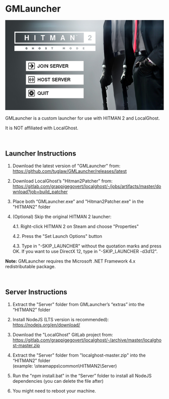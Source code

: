 # GMLauncher

![Image preview of GMLauncher](launcher.png)

GMLauncher is a custom launcher for use with HITMAN 2 and LocalGhost.

It is NOT affiliated with LocalGhost.

<br>


## Launcher Instructions

1. Download the latest version of "GMLauncher" from:<br>
https://github.com/tuglaw/GMLauncher/releases/latest

2. Download LocalGhost’s "Hitman2Patcher" from:<br>
https://gitlab.com/grappigegovert/localghost/-/jobs/artifacts/master/download?job=build_patcher

3. Place both “GMLauncher.exe” and "Hitman2Patcher.exe" in the "HITMAN2" folder

4. (Optional) Skip the original HITMAN 2 launcher:

    4.1. Right-click HITMAN 2 on Steam and choose "Properties"
    
    4.2. Press the "Set Launch Options" button
    
    4.3. Type in "-SKIP_LAUNCHER" without the quotation marks and press OK. If you want to use DirectX 12, type in "-SKIP_LAUNCHER -d3d12".

**Note:** GMLauncher requires the Microsoft .NET Framework 4.x redistributable package.

<br>

## Server Instructions

1. Extract the "Server" folder from GMLauncher’s “extras” into the “HITMAN2” folder

2. Install NodeJS (LTS version is recommended): https://nodejs.org/en/download/

3. Download the "LocalGhost" GitLab project from:<br>
https://gitlab.com/grappigegovert/localghost/-/archive/master/localghost-master.zip

4. Extract the "Server" folder from "localghost-master.zip" into the “HITMAN2” folder<br>
(example: <Steam folder>\steamapps\common\HITMAN2\Server)

5. Run the "npm install.bat" in the “Server” folder to install all NodeJS dependencies (you can delete the file after)

6. You might need to reboot your machine.
